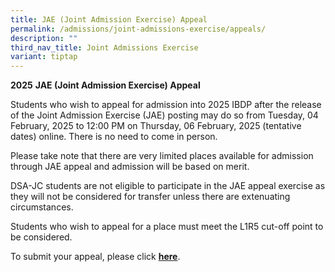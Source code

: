 ```yaml
---
title: JAE (Joint Admission Exercise) Appeal
permalink: /admissions/joint-admissions-exercise/appeals/
description: ""
third_nav_title: Joint Admissions Exercise
variant: tiptap
---
```

<p><strong>2025</strong>&nbsp;<strong>JAE (Joint Admission Exercise) Appeal</strong>
</p>
<p>Students who wish to appeal for admission into 2025 IBDP after the release
of the Joint Admission Exercise (JAE) posting may do so from&nbsp;Tuesday,
04 February, 2025 to 12:00 PM on Thursday, 06 February, 2025 (tentative
dates)&nbsp;online. There is no need to come in person.</p>
<p>Please take note that there are very limited places available for admission
through JAE appeal and admission will be based on merit.</p>
<p>DSA-JC students are not eligible to participate in the JAE appeal exercise
as they will not be considered for transfer unless there are extenuating
circumstances.</p>
<p>Students who wish to appeal for a place must meet the L1R5 cut-off point
to be considered.</p>
<p>To submit your appeal, please click&nbsp;<strong><a href="https://site1.acsindep.edu.sg/Appls/Y5AdmissionAppeal/AppealForm.aspx" rel="noopener noreferrer nofollow" target="_blank">here</a></strong>.</p>